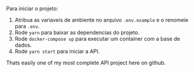 Para iniciar o projeto:

1. Atribua as variaveis de ambiente no arquivo `.env.example` e o renomeie para `.env`.
2. Rode `yarn` para baixar as dependencias do projeto.
3. Rode `docker-compose up` para executar um container com a base de dados.
4. Rode `yarn start` para iniciar a API.

Thats easily one of my most complete API project here on github.
